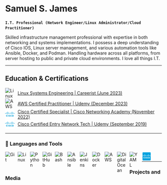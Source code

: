# Samuel S. James

**`I.T. Professional (Network Engineer/Linux Administrator/Cloud Practitioner)`**

Skilled infrastructure management professional with expertise in both networking and systems implementations. I possess a deep understanding of Cisco IOS, Linux server management, and various automation tools like Ansible, Docker, and Podman. Handling hardware across all platforms, from server hosting to public and private cloud environments. I love all things I.T.

---

## Education & Certifications
<div style="display: flex; align-items: center;">
  <img align="left" alt="Linux" width="30px" style="margin-right: 10px;" src="https://cdn.jsdelivr.net/gh/devicons/devicon/icons/linux/linux-original.svg" />
  <a href="assets/linux_cert.png"> Linux Systems Engineering | Careerist (June 2023)</a>
</div>

<div style="display: flex; align-items: center;">
  <img align="left" alt="AWS" width="30px" style="margin-right: 10px;" src="https://cdn.jsdelivr.net/gh/devicons/devicon/icons/amazonwebservices/amazonwebservices-original-wordmark.svg" />
  <a href="assets/aws_cert.png">AWS Certified Practitioner | Udemy (December 2023)</a>
</div>

<div style="display: flex; align-items: center;">
  <img align="left" alt="Cisco" width="30px" style="margin-right: 10px;" src="assets/cisco.png" />
  <a href="assets/cisco_cert.png">Cisco Certified Specialist | Cisco Networking Academy (November 2022)</a>
</div>

<div style="display: flex; align-items: center;">
  <img align="left" alt="Cisco" width="30px" style="margin-right: 10px;" src="assets/cisco.png" />
  <a href="assets/cisco_cert.png">Cisco Certified Entry Network Tech | Udemy (September 2019)</a>
</div>

<hr>

### 🧰 **Languages and Tools**

<img align="left" alt="Git" width="30px" style="padding-right:10px;" src="https://cdn.jsdelivr.net/gh/devicons/devicon/icons/git/git-original.svg" />
<img align="left" alt="Linux" width="30px" style="padding-right:10px;" src="https://cdn.jsdelivr.net/gh/devicons/devicon/icons/linux/linux-original.svg" />
<img align="left" alt="Python" width="30px" style="padding-right:10px;" src="https://cdn.jsdelivr.net/gh/devicons/devicon/icons/python/python-plain.svg" />
<img align="left" alt="GitHub" width="30px" style="padding-right:10px;" src="https://cdn.jsdelivr.net/gh/devicons/devicon/icons/github/github-original.svg" />
<img align="left" alt="Bash" width="30px" style="padding-right:10px;" src="https://cdn.jsdelivr.net/gh/devicons/devicon/icons/bash/bash-original.svg" />
<img align="left" alt="Ansible" width="30px" style="padding-right:10px;" src="https://cdn.jsdelivr.net/gh/devicons/devicon/icons/ansible/ansible-original.svg" />
<img align="left" alt="Jenkins" width="30px" style="padding-right:10px;" src="https://cdn.jsdelivr.net/gh/devicons/devicon/icons/jenkins/jenkins-original.svg" />
<img align="left" alt="Docker" width="30px" style="padding-right:10px;" src="https://cdn.jsdelivr.net/gh/devicons/devicon/icons/docker/docker-original.svg" />
<img align="left" alt="AWS" width="30px" style="padding-right:10px;" src="https://cdn.jsdelivr.net/gh/devicons/devicon/icons/amazonwebservices/amazonwebservices-original-wordmark.svg" />
<img align="left" alt="DigitalOcean" width="30px" style="padding-right:10px;" src="https://cdn.jsdelivr.net/gh/devicons/devicon/icons/digitalocean/digitalocean-original-wordmark.svg" />
<img align="left" alt="YAML" width="30px" style="padding-right:10px;" src="https://cdn.jsdelivr.net/gh/devicons/devicon@latest/icons/yaml/yaml-original.svg" />
<img align="left" alt="Cisco" width="30px" style="padding-right:10px;" src="assets/cisco_icon.png" />

<br />

<hr>

### Projects and Media
